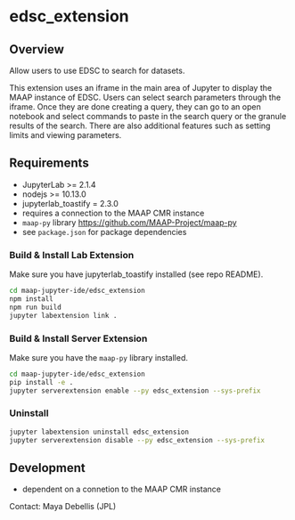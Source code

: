 # edsc_extension

## Overview
Allow users to use EDSC to search for datasets. 

This extension uses an iframe in the main area of Jupyter to display the MAAP instance of EDSC. Users can select search parameters through the iframe. Once they are done creating a query, they can go to an open notebook and select commands to paste in the search query or the granule results of the search. There are also additional features such as setting limits and viewing parameters.

## Requirements
* JupyterLab >= 2.1.4
* nodejs >= 10.13.0
* jupyterlab_toastify = 2.3.0
* requires a connection to the MAAP CMR instance
* `maap-py` library https://github.com/MAAP-Project/maap-py
* see `package.json` for package dependencies


### Build & Install Lab Extension
Make sure you have jupyterlab_toastify installed (see repo README).

```bash
cd maap-jupyter-ide/edsc_extension
npm install
npm run build
jupyter labextension link .
```

### Build & Install Server Extension
Make sure you have the `maap-py` library installed.

```bash
cd maap-jupyter-ide/edsc_extension
pip install -e .
jupyter serverextension enable --py edsc_extension --sys-prefix
```

### Uninstall

```bash
jupyter labextension uninstall edsc_extension
jupyter serverextension disable --py edsc_extension --sys-prefix
```

## Development
* dependent on a connetion to the MAAP CMR instance

Contact: Maya Debellis (JPL)
